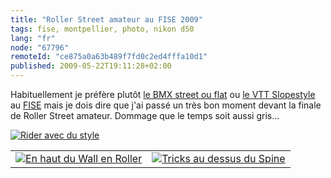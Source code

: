 ```yaml
---
title: "Roller Street amateur au FISE 2009"
tags: fise, montpellier, photo, nikon d50
lang: "fr"
node: "67796"
remoteId: "ce875a0a63b489f7fd0c2ed4fffa10d1"
published: 2009-05-22T19:11:28+02:00
---
```


Habituellement je préfère plutôt [le BMX street ou flat](/post/fise-2008-bmx-flat-bmx-street-et-vtt-slopestyle) ou [le VTT Slopestyle](/post/wall-ride-en-vtt-slopestyle-au-fise-2009) au [FISE](/tag/fise) mais je dois dire que j'ai passé un très bon moment devant la finale de Roller Street amateur. Dommage que le temps soit aussi gris…

<a href="/images/rider-avec-du-style.jpg"><img loading="lazy" src="/images/660x/rider-avec-du-style.jpg" alt="Rider avec du style">
</a>
<table class="table-centre"><tr><td><a href="/images/en-haut-du-wall-en-roller.jpg"><img loading="lazy" src="/images/330x/en-haut-du-wall-en-roller.jpg" alt="En haut du Wall en Roller">
</a></td>
<td><a href="/images/tricks-au-dessus-du-spine.jpg"><img loading="lazy" src="/images/330x/tricks-au-dessus-du-spine.jpg" alt="Tricks au dessus du Spine">
</a></td>
</tr>

</table>
